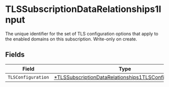 # TLSSubscriptionDataRelationships1Input

The unique identifier for the set of TLS configuration options that apply to the enabled domains on this subscription. Write-only on create.


## Fields

| Field                                                                                                                                    | Type                                                                                                                                     | Required                                                                                                                                 | Description                                                                                                                              |
| ---------------------------------------------------------------------------------------------------------------------------------------- | ---------------------------------------------------------------------------------------------------------------------------------------- | ---------------------------------------------------------------------------------------------------------------------------------------- | ---------------------------------------------------------------------------------------------------------------------------------------- |
| `TLSConfiguration`                                                                                                                       | [*TLSSubscriptionDataRelationships1TLSConfigurationInput](../../models/shared/tlssubscriptiondatarelationships1tlsconfigurationinput.md) | :heavy_minus_sign:                                                                                                                       | N/A                                                                                                                                      |